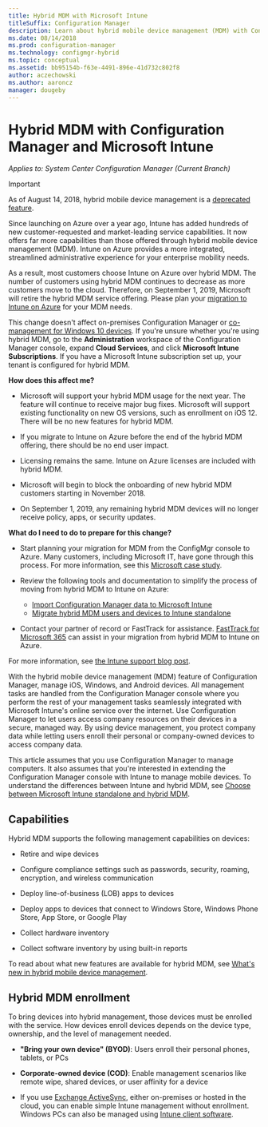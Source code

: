 ```yaml
---
title: Hybrid MDM with Microsoft Intune
titleSuffix: Configuration Manager
description: Learn about hybrid mobile device management (MDM) with Configuration Manager and Microsoft Intune.
ms.date: 08/14/2018
ms.prod: configuration-manager
ms.technology: configmgr-hybrid
ms.topic: conceptual
ms.assetid: bb95154b-f63e-4491-896e-41d732c802f8
author: aczechowski
ms.author: aaroncz
manager: dougeby
---
```


# Hybrid MDM with Configuration Manager and Microsoft Intune

*Applies to: System Center Configuration Manager (Current Branch)*

> [!Important]  
> As of August 14, 2018, hybrid mobile device management is a [deprecated feature](/sccm/core/plan-design/changes/deprecated/removed-and-deprecated-cmfeatures).
> <!--Intune feature 2683117--> 
> Since launching on Azure over a year ago, Intune has added hundreds of new customer-requested and market-leading service capabilities. It now offers far more capabilities than those offered through hybrid mobile device management (MDM). Intune on Azure provides a more integrated, streamlined administrative experience for your enterprise mobility needs.
> 
> As a result, most customers choose Intune on Azure over hybrid MDM. The number of customers using hybrid MDM continues to decrease as more customers move to the cloud. Therefore, on September 1, 2019, Microsoft will retire the hybrid MDM service offering. Please plan your [migration to Intune on Azure](/sccm/mdm/deploy-use/migrate-hybridmdm-to-intunesa) for your MDM needs. 
> 
> This change doesn't affect on-premises Configuration Manager or [co-management for Windows 10 devices](/sccm/core/clients/manage/co-management-overview). If you're unsure whether you're using hybrid MDM, go to the **Administration** workspace of the Configuration Manager console, expand **Cloud Services**, and click **Microsoft Intune Subscriptions**. If you have a Microsoft Intune subscription set up, your tenant is configured for hybrid MDM.
> 
> **How does this affect me?**
> 
> - Microsoft will support your hybrid MDM usage for the next year. The feature will continue to receive major bug fixes. Microsoft will support existing functionality on new OS versions, such as enrollment on iOS 12. There will be no new features for hybrid MDM.  
> 
> - If you migrate to Intune on Azure before the end of the hybrid MDM offering, there should be no end user impact.  
> 
> - Licensing remains the same. Intune on Azure licenses are included with hybrid MDM.  
> 
> - Microsoft will begin to block the onboarding of new hybrid MDM customers starting in November 2018.  
> 
> - On September 1, 2019, any remaining hybrid MDM devices will no longer receive policy, apps, or security updates.  
> 
> **What do I need to do to prepare for this change?**
> 
> - Start planning your migration for MDM from the ConfigMgr console to Azure. Many customers, including Microsoft IT, have gone through this process. For more information, see this [Microsoft case study](https://aka.ms/Intune_MSFT).  
> 
> - Review the following tools and documentation to simplify the process of moving from hybrid MDM to Intune on Azure:  
>     - [Import Configuration Manager data to Microsoft Intune](/sccm/mdm/deploy-use/migrate-import-data)  
>     - [Migrate hybrid MDM users and devices to Intune standalone](/sccm/mdm/deploy-use/migrate-hybridmdm-to-intunesa)  
> 
> - Contact your partner of record or FastTrack for assistance. [FastTrack for Microsoft 365](https://aka.ms/hybrid_fasttrack) can assist in your migration from hybrid MDM to Intune on Azure. 
> 
> For more information, see [the Intune support blog post](https://aka.ms/hybrid_notification).



With the hybrid mobile device management (MDM) feature of Configuration Manager, manage iOS, Windows, and Android devices. All management tasks are handled from the Configuration Manager console where you perform the rest of your management tasks seamlessly integrated with Microsoft Intune's online service over the internet. Use Configuration Manager to let users access company resources on their devices in a secure, managed way. By using device management, you protect company data while letting users enroll their personal or company-owned devices to access company data. 

This article assumes that you use Configuration Manager to manage computers. It also assumes that you're interested in extending the Configuration Manager console with Intune to manage mobile devices. To understand the differences between Intune and hybrid MDM, see [Choose between Microsoft Intune standalone and hybrid MDM](choose-between-standalone-intune-and-hybrid-mobile-device-management.md).



## Capabilities

Hybrid MDM supports the following management capabilities on devices:

-   Retire and wipe devices  

-   Configure compliance settings such as passwords, security, roaming, encryption, and wireless communication  

-   Deploy line-of-business (LOB) apps to devices  

-   Deploy apps to devices that connect to Windows Store, Windows Phone Store, App Store, or Google Play  

-   Collect hardware inventory  

-   Collect software inventory by using built-in reports  

To read about what new features are available for hybrid MDM, see [What's new in hybrid mobile device management](/sccm/mdm/understand/whats-new-in-hybrid-mobile-device-management).



## Hybrid MDM enrollment

To bring devices into hybrid management, those devices must be enrolled with the service. How devices enroll devices depends on the device type, ownership, and the level of management needed.

- **"Bring your own device" (BYOD)**: Users enroll their personal phones, tablets, or PCs  

- **Corporate-owned device (COD)**: Enable management scenarios like remote wipe, shared devices, or user affinity for a device  

- If you use [Exchange ActiveSync](/sccm/mdm/plan-design/device-enrollment-methods#mobile-device-management-with-exchange-activesync-and-configuration-manager), either on-premises or hosted in the cloud, you can enable simple Intune management without enrollment. Windows PCs can also be managed using [Intune client software](/intune/deploy-use/manage-windows-pcs-with-microsoft-intune).
